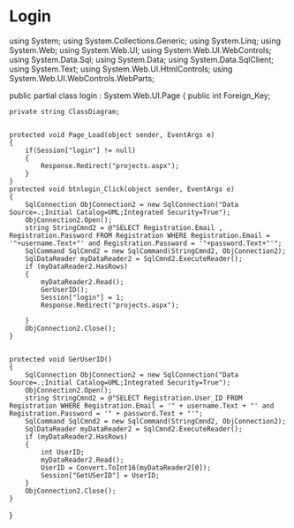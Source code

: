 # Login
using System;
using System.Collections.Generic;
using System.Linq;
using System.Web;
using System.Web.UI;
using System.Web.UI.WebControls;
using System.Data.Sql;
using System.Data;
using System.Data.SqlClient;
using System.Text;
using System.Web.UI.HtmlControls;
using System.Web.UI.WebControls.WebParts;

public partial class login : System.Web.UI.Page
{
    public int Foreign_Key;

    private string ClassDiagram;


    protected void Page_Load(object sender, EventArgs e)
    {
        if(Session["login"] != null)
        {
            Response.Redirect("projects.aspx");
        }
    }
    protected void btnlogin_Click(object sender, EventArgs e)
    {
        SqlConnection ObjConnection2 = new SqlConnection("Data Source=.;Initial Catalog=UML;Integrated Security=True");
        ObjConnection2.Open();
        string StringCmnd2 = @"SELECT Registration.Email ,	Registration.Password FROM Registration WHERE Registration.Email = '"+username.Text+"' and Registration.Password = '"+password.Text+"'";
        SqlCommand SqlCmnd2 = new SqlCommand(StringCmnd2, ObjConnection2);
        SqlDataReader myDataReader2 = SqlCmnd2.ExecuteReader();
        if (myDataReader2.HasRows)
        {
            myDataReader2.Read();
            GerUserID();
            Session["login"] = 1;
            Response.Redirect("projects.aspx");
            
        }
        ObjConnection2.Close();
    }


    protected void GerUserID()
    {
        SqlConnection ObjConnection2 = new SqlConnection("Data Source=.;Initial Catalog=UML;Integrated Security=True");
        ObjConnection2.Open();
        string StringCmnd2 = @"SELECT Registration.User_ID FROM Registration WHERE Registration.Email = '" + username.Text + "' and Registration.Password = '" + password.Text + "'";
        SqlCommand SqlCmnd2 = new SqlCommand(StringCmnd2, ObjConnection2);
        SqlDataReader myDataReader2 = SqlCmnd2.ExecuteReader();
        if (myDataReader2.HasRows)
        {
            int UserID;
            myDataReader2.Read();
            UserID = Convert.ToInt16(myDataReader2[0]);
            Session["GetUSerID"] = UserID;
        }
        ObjConnection2.Close();
    }
}
